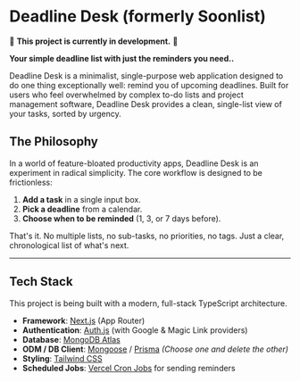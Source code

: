 # Deadline Desk (formerly Soonlist)

🚧 **This project is currently in development.** 🚧

**Your simple deadline list with just the reminders you need..**

Deadline Desk is a minimalist, single-purpose web application designed to do one thing exceptionally well: remind you of upcoming deadlines. Built for users who feel overwhelmed by complex to-do lists and project management software, Deadline Desk provides a clean, single-list view of your tasks, sorted by urgency.

## The Philosophy

In a world of feature-bloated productivity apps, Deadline Desk is an experiment in radical simplicity. The core workflow is designed to be frictionless:

1.  **Add a task** in a single input box.
2.  **Pick a deadline** from a calendar.
3.  **Choose when to be reminded** (1, 3, or 7 days before).

That's it. No multiple lists, no sub-tasks, no priorities, no tags. Just a clear, chronological list of what's next.

---

## Tech Stack

This project is being built with a modern, full-stack TypeScript architecture.

- **Framework**: [Next.js](https://nextjs.org/) (App Router)
- **Authentication**: [Auth.js](https://authjs.dev/) (with Google & Magic Link providers)
- **Database**: [MongoDB Atlas](https://www.mongodb.com/atlas)
- **ODM / DB Client**: [Mongoose](https://mongoosejs.com/) / [Prisma](https://www.prisma.io/) _(Choose one and delete the other)_
- **Styling**: [Tailwind CSS](https://tailwindcss.com/)
- **Scheduled Jobs**: [Vercel Cron Jobs](https://vercel.com/docs/cron-jobs) for sending reminders
